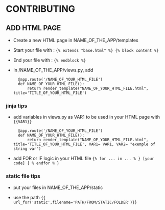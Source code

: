 # CONTRIBUTING

## ADD HTML PAGE

- Create a new HTML page in NAME_OF_THE_APP/templates 

- Start your file with :
	`{% extends "base.html" %}
	{% block content %}`

- End your file with :
	`{% endblock %}`

- In /NAME_OF_THE_APP/views.py, add 

		@app.route('/NAME_OF_YOUR_HTML_FILE')
		def NAME_OF_YOUR_HTML_FILE():
			return render_template("NAME_OF_YOUR_HTML_FILE.html", title='TITLE_OF_YOUR_HTML_FILE')


### jinja tips 

- add variables in views.py as VAR1 to be used in your HTML page with `{{VAR1}}`
	
		@app.route('/NAME_OF_YOUR_HTML_FILE')
		def NAME_OF_YOUR_HTML_FILE():
			return render_template("NAME_OF_YOUR_HTML_FILE.html", title='TITLE_OF_YOUR_HTML_FILE', VAR1= VAR1, VAR2= "exemple of string var")



	


- add FOR or IF logic in your HTML file
		`{% for ... in ... % }
		[your code]
		{ % endfor % }`


### static file tips

- put your files in NAME_OF_THE_APP/static

- use the path `{{ url_for('static',filename='PATH/FROM/STATIC/FOLDER')}}`